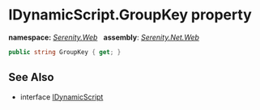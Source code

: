 # IDynamicScript.GroupKey property
**namespace:** *[Serenity.Web](../../README.md#serenity.web-namespace)*   **assembly**: *[Serenity.Net.Web](../../README.md)*

```csharp
public string GroupKey { get; }
```

## See Also

* interface [IDynamicScript](../IDynamicScript.md)